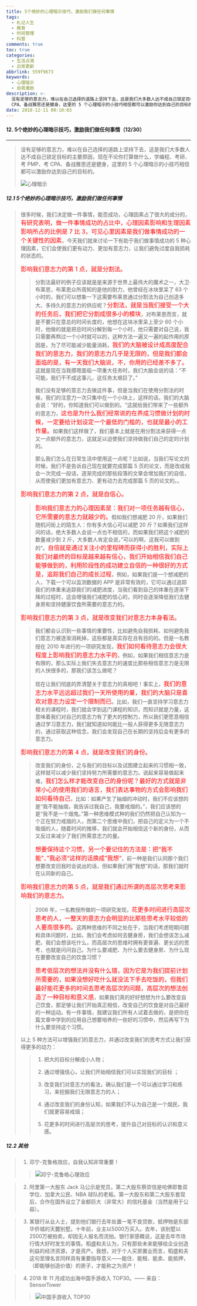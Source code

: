 ```yaml
---
title: 5个绝妙的心理暗示技巧，激励我们做任何事情
tags:
  - 札记人生
  - 教育
  - 时间管理
  - 科普
comments: true
toc: true
categories:
  - 生活点滴
  - 日常更新
abbrlink: 559f9673
keywords:
  - 心理暗示
  - 自我激励
description: >-
  没有足够的意志力，难以在自己选择的道路上坚持下去，这是我们大多数人达不成自己锁定目标的主要原因，现在不论你打算做什么，学编程、考研、考 PMP、考
  CPA、备战雅思还是健身，这里的 5 个心理暗示的小技巧相信都可以激励你达到自己的目标的。
date: 2018-12-11 00:10:03
---
```

<script type="text/javascript" src="/js/src/bai.js"></script>

#### 12. 5个绝妙的心理暗示技巧，激励我们做任何事情（12/30）
---
> 没有足够的意志力，难以在自己选择的道路上坚持下去，这是我们大多数人达不成自己锁定目标的主要原因，现在不论你打算做什么，学编程、考研、考 PMP、考 CPA、备战雅思还是健身，这里的 5 个心理暗示的小技巧相信都可以激励你达到自己的目标的。
>
> ![心理暗示](https://ws1.sinaimg.cn/large/006tNbRwgy1fy2djwkyn8j30b408cmxk.jpg)

##### 12.1 5个绝妙的心理暗示技巧，激励我们做任何事情
> 很多时候，我们决定做一件事情，能否成功，心理因素占了很大的成分的，<font color="red" size = 3>有研究表明，做一件事情成功的占比中，心理因素影响和生理因素影响所占的比例是 7 比 3，可见心里因素是我们做事情成功的一个关键性的因素</font>，今天我们就来讨论一下有助于我们做事情成功的 5 种心理因素，它们会使我们更有动力、更加有意志力，让我们避免过度自我损耗的状态的。
>
> <font color="red" size = 3>影响我们意志力的第 1 点，就是分割法。</font>
>
> >
> > 分割法最好的例子应该就是是来源于世界上最伟大的魔术之一，大卫·布莱恩，布莱恩众所周知的是他的耐力，他曾经在冰块里呆了 63 个小时的，我们可以想象一下这需要布莱恩通过分割法为自己创造多大、多持久的意志力的供应呢？<font color="red" size = 3>分割法，就是当我们接受一个大的任务后，我们把它分割成很多小的模块</font>，对布莱恩而言，就是不要只在意总的时间长度的，他想在这块冰里呆上至少 60 个小时，他做的就是把总时间分解到每一个小时，他只需要对自己说，我只需要再熬过一个小时就可以的，这种方法一遍又一遍的起作用的原因是，为了尽可能减少能量消耗，<font color="red" size = 3>我们的大脑被设计成高度配合我们的意志力，我们的意志力几乎是无限的，但是我们都会面临的是，有一天我们大脑说，不，你用的已经差不多了。</font>这就是现在当我摸嗯面临一项重大任务时，我们大脑会说的话：“不可能，我们干不成这事儿，这任务太艰巨了。”
> >
> > 我们没有足够的意志力去做这件事，但是当我们在使用分割法的时候，我们的注意力一次只集中在一个小块上，这样的话，我们的大脑会说：“好的，你知道我们可以做到的。“这就给我们带来了一些额外的意志力，<font color="red" size = 3>这也是为什么我们经常说的在养成习惯做计划的时候，一定要给计划设定一个最低的门槛的，也就是最小的工作量。</font>如果我们这样做了，我们基本上就是在用分割法来获得一点又一点额外的意志力，这就足以迫使我们坚持做我们自己的定的计划的。
> >
> > 那么我们怎么在日常生活中使用这一点呢？比如说，当我们写论文的时候，我们不是告诉自己现在就要完成那篇 5 页的论文，而是改成我会一次完成一段话，逐渐完成的那些段落的文章会增加我们的自信，从而使我们更加有意志力、更有动力去完成那篇 5 页的论文的。。
>
>  <font color="red" size = 3>影响我们意志力的第 2 点，就是自信心。</font>
> >
> > <font color="red" size = 3>影响我们意志力的心理因素是：我们对一项任务越有信心，它所需要的意志力就越少的。</font>假如我们想减肥 20 斤，如果我们随机问街上的陌生人：你有多大信心可以减肥 20 斤？如果我们这样问的话，绝大多数人会说一点也不相信的，而如果我们把这个减肥的数量减少到 2 斤，大多数人肯定会说，”可以的啊，这我可以做到的“。<font color="red" size = 3>自信就是通过关注小的里程碑而获得小的胜利，实际上我们对最终的目标是越来越有信心，我们开始相信我们自己能够做到的，利用阶段性的成功建立自信的一种很好的方式是，追踪我们自己的成长过程</font>，例如，如果我们是一个想减肥的人，下载一个可以监测数据的 APP 是非常有效的，它可以通过追踪我们的体重来追踪我们的减肥进度，当我们看到自己的体重在逐渐下降的过程时，这会增强我们减肥的信心的，同时会逐渐降低我们去健身房和坚持健康饮食所需要的意志力的。
>
>  <font color="red" size = 3>影响我们意志力的第 3 点，就是改变我们对意志力本身看法。</font>
> >
> > 我们都会认识到一些事情的重要性，比如避免自我损耗、如何避免我们意志力被逐渐消耗掉，这些都是真实存在且有目的的。但是一名教授在 2010 年进行的一项研究发现，<font color="red" size = 3>我们如何看待意志力会很大程度上影响我们的意志力水平的</font>，例如，如果我们相信意志力是有限的，那么实际上我们失去意志力的速度比那些相信意志力是无限的人快很多的，那我们该怎么做呢？
> >
> > 现在让我们彻底的弄清楚关于意志力的真相吧！事实上，<font color="red" size = 3>我们的意志力水平远远超过我们一天所使用的量，我们的大脑只是喜欢对意志力设定一个限制而已</font>。比如，我们一直坚持学习意志力相关的课程时，我们就会学到这门课程的知识，而知识就是力量，这意味着我们对自己的意志力有了更大的控制力，所以我们更愿意相信通过学习意志力，我们就知道如何能比一般人获得更多无限意志力的，通过获取这种信念，我们会发现自己在长期的坚持后会有更多的意志力。
>
>  <font color="red" size = 3>影响我们意志力的第 4 点，就是改变我们的身份。</font>
> >
> > 改变我们的身份，之与我们的目标以及试图建立起来的习惯相一致，这样就可以减少我们坚持努力所需要的意志力。说起来容易做起来难，<font color="red" size = 3>我们怎么样才能改变自己的身份呢？最好的方式就是非常小心的使用我们的语言，我们表达事物的方式会影响我们如何看待自己</font>，比如：如果产生了抽烟的冲动时，我们不应该想的是“我不能抽烟，我告诉过我自己，我要戒烟的。”，我们应该想的是“我不是一个烟鬼。”第一种思维模式种的我们仍然把自己认知为一个正在努力戒烟的人，而第二个思维中我们，把自己的定义为一个不吸烟的人，随着时间的推移，我们就会开始相信这个新的身份，从而又反过来减少了我们所需意志力的量。
> >
> > <font color="red" size = 3>想要保持这个习惯，另一个要记住的方法是：把“我不能”、”我必须“这样的话换成”我想“</font>，前一种是我们认同那个我们想要改变旧我时会说出的话，但如果我们用”我想”的话，那我们就时在认同新的自己。
>
>  <font color="red" size = 3>影响我们意志力的第 5 点，就是我们通过所谓的高层次思考来影响我们的意志力。</font>
> >
> > 2006 年，一名教授所做的一项研究发现，<font color="red" size = 3>花更多时间进行高层次思考的人，一整天的意志力会明显的比那些思考水平较低的人要高很多的。</font>这两种思维的不同之处在于，当我们考虑短期问题和具体问题时，比如，我们会考虑如何去健身房，我们会想该怎么减肥，我们会想该吃什么，而高层次的思维时拥有更普遍、更长远的思考，也就是问问自己。为什么要减肥、为什么要去健身房、为什么现在要要改变自己的饮食习惯？
> >
> > <font color="red" size = 3>思考低层次的想法并没有什么错，因为它是为我们提前计划所需要的，如果没想好吃什么就没法下手去吃饭的，但我们最好能花更多的时间去思考高层次的问题，高层次的想法创造了一种目标和意义感</font>，如果我们真的好好想想为什么要改变自己饮食，那足够让我们开始真正相信，改变自己的饮食是对自己最好的一种运动。有一件事情，我建议我们所有人试着去做的，是把你在篇文章中学到的应用自己想要培养的一些好的习惯中，然后再写下为什么要坚持这个习惯。
>
>  以上 5 种方法可以增强我们的意志力，并通过改变我们的思考方式让我们获得更多的动力：
> > 
> > 1. 把大的目标分解成小人物；
> > 
> > 2. 通过增强信心，让我们开始相信我们可以实现我们的目标 ；
> > 
> > 3. 改变我们对意志力的看法，确认我们是一个可以通过学习和练习，来挖掘我们无限意志力的人；
> > 
> > 4. 通过改变我们的身份认知，如果我们不认为自己是一个烟民，我们就更容易戒烟；
> > 
> > 5. 花更多的时间进行高层次的思考，提升自己对目标的认识和意义感。


##### 12.2 其他
> 1. 邓宁-克鲁格效应，自我认知非常重要！
>>
>> ![邓宁-克鲁格心理效应](https://ws1.sinaimg.cn/large/006tNbRwgy1fy2g1oyy02j30nq0mmmy6.jpg)

> 2. 阿里第一大股东 Jack 马公示是党员，第二大股东蔡崇信是哈佛耶鲁双学位、加拿大公民、NBA 球队的老板。第一大股东和第二大股东套现后，合作在国外设立了金额巨大（非常大）的信托基金（当然是用于公益）。

> 3. 某银行从业人士，提到他们银行去年处置一笔不良贷款，抵押物是东部华侨城的天麓别墅。十年前，业主以5000万买入。去年，该别墅以2500万被拍卖，却因无人报名而流拍。银行家感概说，这是去年市场行情大好时发生的事情。稻盛和夫认为，只有那些未来能够给企业创造利益的经济资源，才是资产。我想，对于个人买房置业而言，稻盛和夫这句至理名言同样具有重要指导意义——能住、能租、能卖、能抵押，（即能够创造价值）的房子，才能称之为资产！

> 4. 2018 年 11 月成功出海中国手游收入 TOP30。—— 来自：SensorTower 
>>
>> ![中国手游收入 TOP30](https://ws3.sinaimg.cn/large/006tNbRwgy1fy2g64ykp5j30u00wswhp.jpg)
